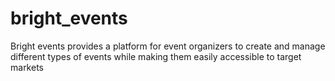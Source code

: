 # bright_events
Bright events provides a platform for event organizers to create and manage different types of events while making them easily accessible to target markets
